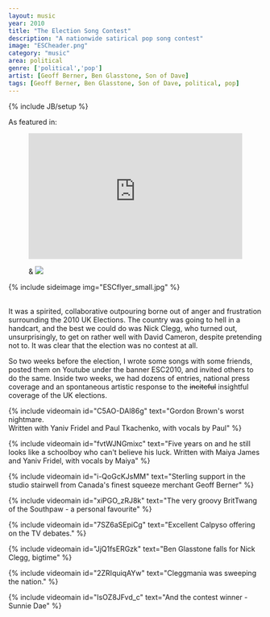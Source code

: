 ```yaml
---
layout: music
year: 2010
title: "The Election Song Contest"
description: "A nationwide satirical pop song contest"
image: "ESCheader.png"
category: "music"
area: political
genre: ['political','pop']
artist: [Geoff Berner, Ben Glasstone, Son of Dave]
tags: [Geoff Berner, Ben Glasstone, Son of Dave, political, pop]
---
```

{% include JB/setup %}

<subtitle>As featured in:</subtitle>	

<figure class='fullwidth'>
	
<iframe width="100%" height="250" scrolling="no" frameborder="no" src="https://w.soundcloud.com/player/?url=https%3A//api.soundcloud.com/tracks/228893268&amp;auto_play=false&amp;hide_related=false&amp;show_comments=true&amp;show_user=true&amp;show_reposts=false&amp;visual=true"></iframe>

<subtitle>&</subtitle>
<a href="http://www.wired.co.uk/news/archive/2010-04/22/the-election-song-contest-where-politics-get-musical" target="_blank"><img src="https://upload.wikimedia.org/wikipedia/commons/thumb/9/95/Wired_logo.svg/1280px-Wired_logo.svg.png" /> </a> 
</figure>

{% include sideimage img="ESCflyer_small.jpg" %}

<br>
It was a spirited, collaborative outpouring borne out of anger and frustration surrounding the 2010 UK Elections. The country was going to hell in a handcart, and the best we could do was Nick Clegg, who turned out, unsurprisingly, to get on rather well with David Cameron, despite pretending not to. It was clear that the election was no contest at all.

So two weeks before the election, I wrote some songs with some friends, posted them on Youtube under the banner ESC2010, and invited others to do the same. Inside two weeks, we had dozens of entries, national press coverage and an spontaneous artistic response to the <strike>inciteful</strike> insightful coverage of the UK elections.

{% include videomain id="C5AO-DAl86g" text="Gordon Brown's worst nightmare.<br> Written with Yaniv Fridel and Paul Tkachenko, with vocals by Paul" %} 

{% include videomain id="fvtWJNGmixc" text="Five years on and he still looks like a schoolboy who can't believe his luck. Written with Maiya James and Yaniv Fridel, with vocals by Maiya"  %} 

{% include videomain id="i-QoGcKJsMM" text="Sterling support in the studio stairwell from Canada's finest squeeze merchant Geoff Berner" %} 

{% include videomain id="xiPGO_zRJ8k" text="The very groovy BritTwang of the Southpaw - a personal favourite" %} 

{% include videomain id="7SZ6aSEpiCg" text="Excellent Calpyso offering on the TV debates."  %} 

{% include videomain id="JjQ1fsERGzk" text="Ben Glasstone falls for Nick Clegg, bigtime"  %} 

{% include videomain id="2ZRIquiqAYw" text="Cleggmania was sweeping the nation."   %} 

{% include videomain id="IsOZ8JFvd_c" text="And the contest winner - Sunnie Dae"  %} 

<br>






